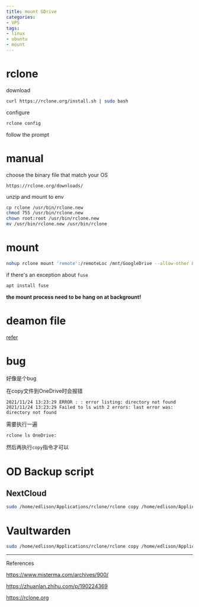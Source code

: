 ```yaml
---
title: mount GDrive
categories: 
- VPS
tags: 
- linux
- ubuntu
- mount
---
```


# rclone

download

```sh
curl https://rclone.org/install.sh | sudo bash
```

configure

```sh
rclone config
```

follow the prompt

# manual

choose the binary file that match your OS

```
https://rclone.org/downloads/
```

unzip and mount to env

```sh
cp rclone /usr/bin/rclone.new
chmod 755 /usr/bin/rclone.new
chown root:root /usr/bin/rclone.new
mv /usr/bin/rclone.new /usr/bin/rclone
```

# mount

```sh
nohup rclone mount 'remote':/remoteLoc /mnt/GoogleDrive --allow-other &> mnt_gd.out&
```

if there's an exception about `fuse`

```sh
apt install fuse
```

**the mount process need to be hang on at backgrount!**

# deamon file

[refer](https://zhujitips.com/sh/rcloned)

# bug

好像是个bug

在copy文件到OneDrive时会报错

```
2021/11/24 13:23:29 ERROR : : error listing: directory not found
2021/11/24 13:23:29 Failed to ls with 2 errors: last error was: directory not found
```

需要执行一遍

```sh
rclone ls OneDrive:
```

然后再执行`copy`指令才可以

# OD Backup script

## NextCloud

```sh
sudo /home/edlison/Applications/rclone/rclone copy /home/edlison/Applications/nextcloud OneDrive:/Cloud
```

# Vaultwarden

```sh
sudo /home/edlison/Applications/rclone/rclone copy /home/edlison/Applications/vaultwarden OneDrive:/Vaultwarden
```









----

References

https://www.misterma.com/archives/900/

https://zhuanlan.zhihu.com/p/190224369

https://rclone.org